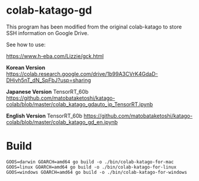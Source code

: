 # colab-katago-gd

This program has been modified from the original colab-katago to store SSH information on Google Drive.

See how to use:   

https://www.h-eba.com/Lizzie/gck.html

**Korean Version**  
https://colab.research.google.com/drive/1b99A3CVrK4GdaD-DHivh5nT_dN_SpFbJ?usp=sharing

**Japanese Version** TensorRT_60b
https://github.com/matobataketoshi/katago-colab/blob/master/colab_katago_gdauto_jp_TensorRT.ipynb

**English Version** TensorRT_60b
https://github.com/matobataketoshi/katago-colab/blob/master/colab_katago_gd_en.ipynb

# Build
```
GOOS=darwin GOARCH=amd64 go build -o ./bin/colab-katago-for-mac 
GOOS=linux GOARCH=amd64 go build -o ./bin/colab-katago-for-linux
GOOS=windows GOARCH=amd64 go build -o ./bin/colab-katago-for-windows
```
